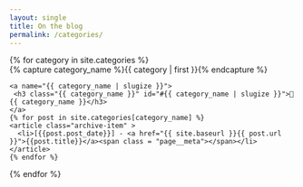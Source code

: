 ```yaml
---
layout: single
title: On the blog
permalink: /categories/
---
```


<div id="archives">
{% for category in site.categories %}
  <div class="archive-group">
    {% capture category_name %}{{ category | first }}{% endcapture %}


    <a name="{{ category_name | slugize }}">
     <h3 class="{{ category_name }}" id="#{{ category_name | slugize }}">🔗 {{ category_name }}</h3>
    </a>
    {% for post in site.categories[category_name] %}
    <article class="archive-item" >
      <li>[{{post.post_date}}] - <a href="{{ site.baseurl }}{{ post.url }}">{{post.title}}</a><span class = "page__meta"></span></li>
    </article>
    {% endfor %}
  </div>
{% endfor %}
</div>
